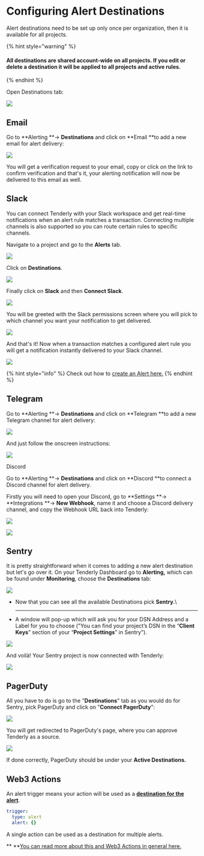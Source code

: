 # Configuring Alert Destinations

Alert destinations need to be set up only once per organization, then it is available for all projects.

{% hint style="warning" %}
#### All destinations are shared account-wide on all projects. If you edit or delete a destination it will be applied to all projects and active rules.
{% endhint %}

Open Destinations tab:

![](<../../../.gitbook/assets/image (56).png>)

## Email

Go to **Alerting **-> **Destinations** and click on **Email **to add a new email for alert delivery:

![](<../../../.gitbook/assets/Screenshot 2021-10-15 at 10.59.46.png>)

You will get a verification request to your email, copy or click on the link to confirm verification and that's it, your alerting notification will now be delivered to this email as well.

## Slack

You can connect Tenderly with your Slack workspace and get real-time notifications when an alert rule matches a transaction. Connecting multiple channels is also supported so you can route certain rules to specific channels.

Navigate to a project and go to the **Alerts** tab.

![](../../../.gitbook/assets/preview.tenderly.dev\_project\_uber-cool-project\_alerts\_rules.png)

Click on **Destinations**.

![](<../../../.gitbook/assets/preview.tenderly.dev\_project\_uber-cool-project\_alerts\_destinations (1).png>)

Finally click on **Slack** and then **Connect Slack**.

![](<../../../.gitbook/assets/preview.tenderly.dev\_project\_uber-cool-project\_alerts\_destinations-1 (1).png>)

You will be greeted with the Slack permissions screen where you will pick to which channel you want your notification to get delivered.

![](../../../.gitbook/assets/screen-shot-2019-09-02-at-11.42.40.png)

And that's it! Now when a transaction matches a configured alert rule you will get a notification instantly delivered to your Slack channel.

![](../../../.gitbook/assets/screen-shot-2019-08-30-at-13.08.01.png)

{% hint style="info" %}
Check out how to [create an Alert here.](../../creating-an-alert/)
{% endhint %}

## Telegram

Go to **Alerting **-> **Destinations** and click on **Telegram **to add a new Telegram channel for alert delivery:

![](<../../../.gitbook/assets/Screenshot 2021-10-15 at 11.03.01.png>)

And just follow the onscreen instructions:

![](<../../../.gitbook/assets/Screenshot 2021-10-15 at 11.03.42.png>)

Discord

Go to **Alerting **-> **Destinations** and click on **Discord **to connect a Discord channel for alert delivery.&#x20;

Firstly you will need to open your Discord, go to **Settings **-> **Integrations **-> **New Webhook**, name it and choose a Discord delivery channel, and copy the Webhook URL back into Tenderly:

![](<../../../.gitbook/assets/Screenshot 2021-10-15 at 11.07.45.png>)

![](<../../../.gitbook/assets/Screenshot 2021-10-15 at 11.08.46.png>)

## Sentry

It is pretty straightforward when it comes to adding a new alert destination but let's go over it. On your Tenderly Dashboard go to **Alerting,** which can be found under **Monitoring**, choose the **Destinations** tab:

![](<../../../.gitbook/assets/image (43).png>)

* Now that you can see all the available Destinations pick **Sentry.**\
  ****
* A window will pop-up which will ask you for your DSN Address and a Label for you to choose ("You can find your project’s DSN in the “**Client Keys**” section of your “**Project Settings**” in Sentry").

![](<../../../.gitbook/assets/image (64).png>)

And voilà! Your Sentry project is now connected with Tenderly:

![](<../../../.gitbook/assets/image (41).png>)

## PagerDuty

All you have to do is go to the "**Destinations**" tab as you would do for Sentry, pick PagerDuty and click on "**Connect PagerDuty**":

![](<../../../.gitbook/assets/image (29).png>)

You will get redirected to PagerDuty's page, where you can approve Tenderly as a source.

![](<../../../.gitbook/assets/image (36).png>)

If done correctly, PagerDuty should be under your **Active Destinations.**

## **Web3 Actions**

An alert trigger means your action will be used as a [**destination for the alert**](../../creating-an-alert/).

```yaml
trigger:
  type: alert
  alert: {}
```

A single action can be used as a destination for multiple alerts.

** **[You can read more about this and Web3 Actions in general here.](../../../web3-actions/triggers.md)
